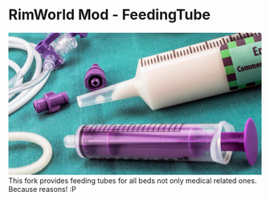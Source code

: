 # RimWorld Mod - FeedingTube
![FeedingTube](About/Preview.png)
This fork provides feeding tubes for all beds not only medical related ones. Because reasons! :P

